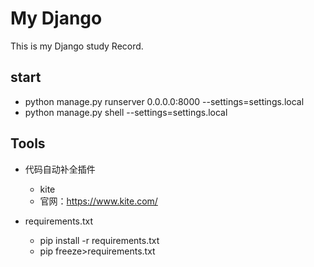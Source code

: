 # My Django

This is my Django study Record.

## start
- python manage.py runserver 0.0.0.0:8000 --settings=settings.local
- python manage.py shell --settings=settings.local


## Tools
- 代码自动补全插件
    - kite
    - 官网：https://www.kite.com/

- requirements.txt
    - pip install -r requirements.txt
    - pip freeze>requirements.txt 





















































































































































































































